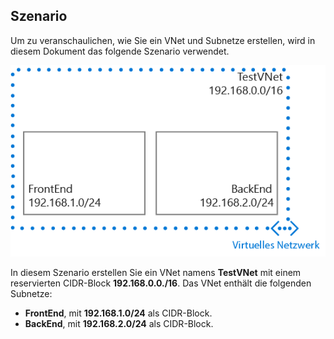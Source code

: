 ## Szenario
Um zu veranschaulichen, wie Sie ein VNet und Subnetze erstellen, wird in diesem Dokument das folgende Szenario verwendet.

![VNet-Szenario](./media/virtual-networks-create-vnet-scenario-include/vnet-scenario.png)

In diesem Szenario erstellen Sie ein VNet namens **TestVNet** mit einem reservierten CIDR-Block **192.168.0.0./16**. Das VNet enthält die folgenden Subnetze:

* **FrontEnd**, mit **192.168.1.0/24** als CIDR-Block.
* **BackEnd**, mit **192.168.2.0/24** als CIDR-Block.

<!---HONumber=AcomDC_0803_2016-->